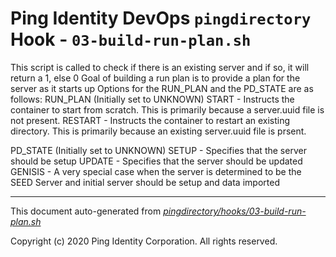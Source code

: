 
# Ping Identity DevOps `pingdirectory` Hook - `03-build-run-plan.sh`
 This script is called to check if there is an existing server
 and if so, it will return a 1, else 0
 Goal of building a run plan is to provide a plan for the server as it starts up
 Options for the RUN_PLAN and the PD_STATE are as follows:
 RUN_PLAN (Initially set to UNKNOWN)
          START   - Instructs the container to start from scratch.  This is primarily
                    because a server.uuid file is not present.
          RESTART - Instructs the container to restart an existing directory.  This is
                    primarily because an existing server.uuid file is prsent.
 
 PD_STATE (Initially set to UNKNOWN)
          SETUP   - Specifies that the server should be setup
          UPDATE  - Specifies that the server should be updated
          GENISIS - A very special case when the server is determined to be the
                    SEED Server and initial server should be setup and data imported

---
This document auto-generated from _[pingdirectory/hooks/03-build-run-plan.sh](https://github.com/pingidentity/pingidentity-docker-builds/blob/master/pingdirectory/hooks/03-build-run-plan.sh)_

Copyright (c)  2020 Ping Identity Corporation. All rights reserved.
